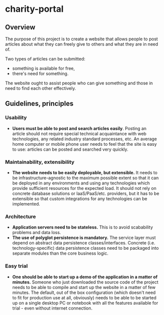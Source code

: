 # charity-portal

## Overview

The purpose of this project is to create a website that allows people to post articles about what they can freely give to others and what they are in need of.

Two types of articles can be submitted:
 - something is available for free,
 - there's need for something.
 
The website ought to assist people who can give something and those in need to find each other effectively.

## Guidelines, principles

### Usability

- **Users must be able to post and search articles easily**. Posting an article should not require special technical acquaintance with web technologies, any related industry standard processes, etc. An average home computer or mobile phone user needs to feel that the site is easy to use: articles can be posted and searched very quickly.

### Maintainability, extensibility

- **The website needs to be easily deployable, but extensible.** It needs to be infrastructure-agnostic to the maximum possible extent so that it can be deployed in any environments and using any technologies which provide sufficient resources for the expected load. It should not rely on concrete database solutions or IaaS/PaaS/etc. providers, but it has to be extensible so that custom integrations for any technologies can be implemented.

### Architecture

- **Application servers need to be stateless.** This is to avoid scabability problems and data loss.
- **The use of polyglot persistence is mandatory.** The service layer must depend on abstract data persistence classes/interfaces. Concrete (i.e. technology-specific) data persistence classes need to be packaged into separate modules than the core business logic.

### Easy trial

- **One should be able to start up a demo of the application in a matter of minutes.** Someone who just downloaded the source code of the project needs to be able to compile and start up the website in a matter of few minutes. The default, out of the box configuration (which doesn't need to fit for production use at all, obviously) needs to be able to be started up on a single desktop PC or notebook with all the features available for trial - even without internet connection.
